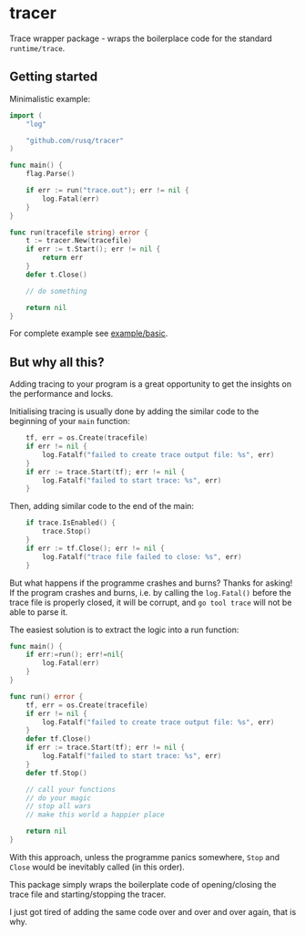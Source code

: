 # tracer
Trace wrapper package - wraps the boilerplace code for the standard
`runtime/trace`.

## Getting started

Minimalistic example:
```go
import (
	"log"

	"github.com/rusq/tracer"
)

func main() {
	flag.Parse()

	if err := run("trace.out"); err != nil {
		log.Fatal(err)
	}
}

func run(tracefile string) error {
	t := tracer.New(tracefile)
	if err := t.Start(); err != nil {
		return err
	}
	defer t.Close()

    // do something

	return nil
}
```

For complete example see [example/basic](./example/basic).

## But why all this?
Adding tracing to your program is a great opportunity to get the insights on the
performance and locks.

Initialising tracing is usually done by adding the similar code to the beginning
of your `main` function:
```go
	tf, err = os.Create(tracefile)
	if err != nil {
		log.Fatalf("failed to create trace output file: %s", err)
	}
	if err := trace.Start(tf); err != nil {
		log.Fatalf("failed to start trace: %s", err)
	}
```

Then, adding similar code to the end of the main:
```go
	if trace.IsEnabled() {
		trace.Stop()
	}
	if err := tf.Close(); err != nil {
		log.Fatalf("trace file failed to close: %s", err)
	}
```

But what happens if the programme crashes and burns?  Thanks for asking!  If the
program crashes and burns, i.e. by calling the `log.Fatal()` before the trace
file is properly closed, it will be corrupt, and `go tool trace` will not be
able to parse it.

The easiest solution is to extract the logic into a run function:

```go
func main() {
    if err:=run(); err!=nil{
        log.Fatal(err)
    }
}

func run() error {
	tf, err = os.Create(tracefile)
	if err != nil {
		log.Fatalf("failed to create trace output file: %s", err)
	}
    defer tf.Close()
	if err := trace.Start(tf); err != nil {
		log.Fatalf("failed to start trace: %s", err)
	}
    defer tf.Stop()

    // call your functions
    // do your magic
    // stop all wars
    // make this world a happier place

    return nil
}
```
With this approach, unless the programme panics somewhere, `Stop` and `Close`
would be inevitably called (in this order).

This package simply wraps the boilerplate code of opening/closing the trace file
and starting/stopping the tracer.

I just got tired of adding the same code over and over and over again, that is why.

